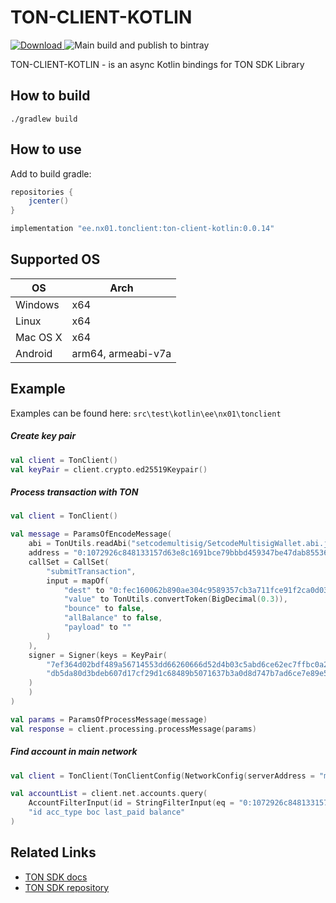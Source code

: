 # TON-CLIENT-KOTLIN

[ ![Download](https://api.bintray.com/packages/mdorofeev/ton-client-kotlin/ee.nx01.tonclient/images/download.svg) ](https://bintray.com/mdorofeev/ton-client-kotlin/ee.nx01.tonclient/_latestVersion)
![Main build and publish to bintray](https://github.com/mdorofeev/ton-client-kotlin/workflows/Main%20build%20and%20publish%20to%20bintray/badge.svg)

TON-CLIENT-KOTLIN - is an async Kotlin bindings for TON SDK Library 

## How to build

    ./gradlew build

## How to use

Add to build gradle:

```groovy
repositories {
    jcenter()
}
```

```groovy
implementation "ee.nx01.tonclient:ton-client-kotlin:0.0.14"
```

## Supported OS 

OS       | Arch    
-------- |-----------
Windows  | x64 
Linux    | x64
Mac OS X | x64
Android  | arm64, armeabi-v7a

## Example

Examples can be found here: `src\test\kotlin\ee\nx01\tonclient`

##### Create key pair
```kotlin
val client = TonClient()
val keyPair = client.crypto.ed25519Keypair()
```
##### Process transaction with TON

```kotlin
val client = TonClient()

val message = ParamsOfEncodeMessage(
    abi = TonUtils.readAbi("setcodemultisig/SetcodeMultisigWallet.abi.json"),
    address = "0:1072926c848133157d63e8c1691bce79bbbd459347be47dab85536903894aeb3",
    callSet = CallSet(
        "submitTransaction",
        input = mapOf(
            "dest" to "0:fec160062b890ae304c9589357cb3a711fce91f2ca0d03852668de01a507671c",
            "value" to TonUtils.convertToken(BigDecimal(0.3)),
            "bounce" to false,
            "allBalance" to false,
            "payload" to ""
        )
    ),
    signer = Signer(keys = KeyPair(
        "7ef364d02bdf489a56714553dd66260666d52d4b03c5abd6ce62ec7ffbc0a2ca",
        "db5da80d3bdeb607d17cf29d1c68489b5071637b3a0d8d747b7ad6ce7e89e5c0"
    )
    )
)

val params = ParamsOfProcessMessage(message)
val response = client.processing.processMessage(params)
```

##### Find account in main network

```kotlin
val client = TonClient(TonClientConfig(NetworkConfig(serverAddress = "main.ton.dev")))

val accountList = client.net.accounts.query(
    AccountFilterInput(id = StringFilterInput(eq = "0:1072926c848133157d63e8c1691bce79bbbd459347be47dab85536903894aeb3")),
    "id acc_type boc last_paid balance"
)
```

## Related Links

- [TON SDK docs](https://github.com/tonlabs/TON-SDK/blob/master/docs/modules.md)
- [TON SDK repository](https://github.com/tonlabs/TON-SDK)

